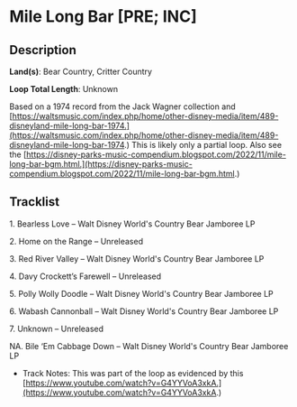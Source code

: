 # Mile Long Bar [PRE; INC]

## Description

**Land(s)**: Bear Country, Critter Country

**Loop Total Length**: Unknown

Based on a 1974 record from the Jack Wagner collection and [https://waltsmusic.com/index.php/home/other-disney-media/item/489-disneyland-mile-long-bar-1974.](https://waltsmusic.com/index.php/home/other-disney-media/item/489-disneyland-mile-long-bar-1974.) This is likely only a partial loop. Also see the [https://disney-parks-music-compendium.blogspot.com/2022/11/mile-long-bar-bgm.html.](https://disney-parks-music-compendium.blogspot.com/2022/11/mile-long-bar-bgm.html.)

## Tracklist

1\. Bearless Love – Walt Disney World's Country Bear Jamboree LP



2\. Home on the Range – Unreleased



3\. Red River Valley – Walt Disney World's Country Bear Jamboree LP



4\. Davy Crockett’s Farewell – Unreleased



5\. Polly Wolly Doodle – Walt Disney World's Country Bear Jamboree LP



6\. Wabash Cannonball – Walt Disney World's Country Bear Jamboree LP



7\. Unknown – Unreleased



NA\. Bile ‘Em Cabbage Down – Walt Disney World's Country Bear Jamboree LP

- Track Notes: This was part of the loop as evidenced by this [https://www.youtube.com/watch?v=G4YYVoA3xkA.](https://www.youtube.com/watch?v=G4YYVoA3xkA.)
